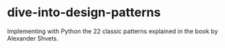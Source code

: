 # dive-into-design-patterns
Implementing with Python the 22 classic patterns explained in the book by Alexander Shvets.
